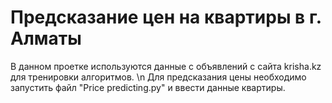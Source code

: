# Предсказание цен на квартиры в г. Алматы
В данном проетке используются данные с объявлений с сайта krisha.kz для тренировки алгоритмов. \n
Для предсказания цены необходимо запустить файл "Price predicting.py" и ввести данные квартиры.
